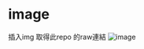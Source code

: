 # image
插入img 取得此repo 的raw連結
![image](https://github.com/ytchen175/image/blob/master/importance.png?raw=true)
